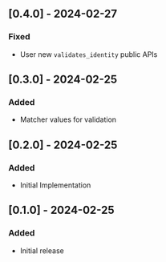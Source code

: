 ## [0.4.0] - 2024-02-27

### Fixed

- User new `validates_identity` public APIs

## [0.3.0] - 2024-02-25

### Added

- Matcher values for validation

## [0.2.0] - 2024-02-25

### Added

- Initial Implementation

## [0.1.0] - 2024-02-25

### Added

- Initial release
